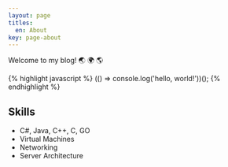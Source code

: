 ```yaml
---
layout: page
titles:
  en: About
key: page-about
---
```


Welcome to my blog! :earth_asia: :earth_africa: :earth_americas:

{% highlight javascript %}
(() => console.log('hello, world!'))();
{% endhighlight %}

## Skills

- C#, Java, C++, C, GO
- Virtual Machines
- Networking
- Server Architecture